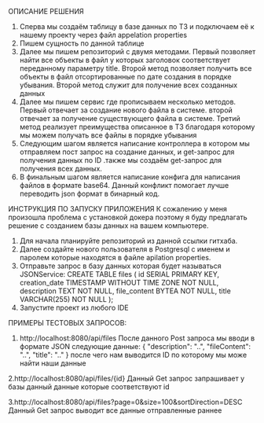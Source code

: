 ОПИСАНИЕ РЕШЕНИЯ
1. Сперва мы создаём таблицу в базе данных по ТЗ и подключаем её к нашему проекту через файл appelation properties 
2. Пишем сущность по данной таблице 
3. Далее мы пишем репозиторий с двумя методами. Первый позволяет найти все объекты в файл у которых заголовок соответствует переданному параметру title. Второй метод позволяет получить все объекты в файл отсортированные по дате создания в порядке убывания. Второй метод служит для получение всех созданных данных 
4. Далее мы пишем сервис где прописываем несколько методов. Первый отвечает за создание нового файла в системе. второй отвечает за получение существующего файла в системе. Третий метод реализует преимущества описанное в ТЗ благодаря которому мы можем получать все файлы в порядке убывания 
5. Следующим шагом является написание контроллера в котором мы отправляем пост запрос на создание данных, и get-запрос для получения данных по ID .также мы создаём get-запрос для получения всех данных.
6. В финальным шагом является написание конфига для написания файлов в формате base64. Данный конфликт помогает лучше переводить json формат в бинарный код.

ИНСТРУКЦИЯ ПО ЗАПУСКУ ПРИЛОЖЕНИЯ
К сожалению у меня произошла проблема с установкой докера поэтому я буду предлагать решение с созданием базы данных на вашем компьютере. 
1. Для начала планируйте репозиторий из данной ссылки гитхаба. 
2. Далее создайте нового пользователя в Postgresql с именем и паролем которые находятся в файле apilation properties. 
3. Отправьте запрос в базу данных которая будет называться JSONService:      CREATE TABLE files (
    id SERIAL PRIMARY KEY,
    creation_date TIMESTAMP WITHOUT TIME ZONE NOT NULL,
    description TEXT NOT NULL,
    file_content BYTEA NOT NULL,
    title VARCHAR(255) NOT NULL
);                         
4. Запустите проект из любого IDE

ПРИМЕРЫ ТЕСТОВЫХ ЗАПРОСОВ:
1. http://localhost:8080/api/files     После данного Post запроса мы вводи в формате JSON следующие данные:    {
    "description": "..",
    "fileContent": "..",
    "title": ".."
   }   после чего нам выводится ID по которому мы може найти наши данные

   
2.http://localhost:8080/api/files/{id}         Данный Get запрос запрашивает у базы данный данные которые соответствуют id 

3.http://localhost:8080/api/files?page=0&size=100&sortDirection=DESC    Данный Get запрос выводит все данные отправленные раннее
